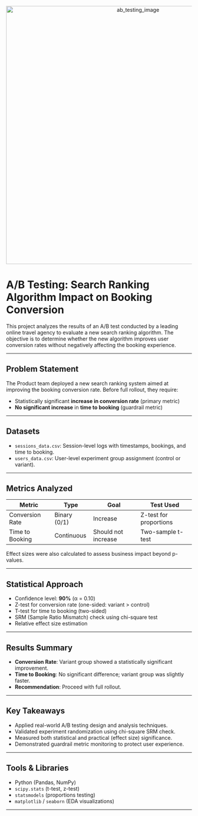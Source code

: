 
<p align="center">
  <img src="https://github.com/user-attachments/assets/fb4f7462-a8bf-4aa2-abec-ef2704b1319e" alt="ab_testing_image" width="700"/>
</p>


# A/B Testing: Search Ranking Algorithm Impact on Booking Conversion

This project analyzes the results of an A/B test conducted by a leading online travel agency to evaluate a new search ranking algorithm. The objective is to determine whether the new algorithm improves user conversion rates without negatively affecting the booking experience.

---

## Problem Statement

The Product team deployed a new search ranking system aimed at improving the booking conversion rate. Before full rollout, they require:

- Statistically significant **increase in conversion rate** (primary metric)
- **No significant increase** in **time to booking** (guardrail metric)

---

## Datasets

- `sessions_data.csv`: Session-level logs with timestamps, bookings, and time to booking.
- `users_data.csv`: User-level experiment group assignment (control or variant).

---

## Metrics Analyzed

| Metric           | Type       | Goal                              | Test Used            |
|------------------|------------|------------------------------------|-----------------------|
| Conversion Rate  | Binary (0/1)| Increase                          | Z-test for proportions |
| Time to Booking  | Continuous | Should not increase               | Two-sample t-test      |

Effect sizes were also calculated to assess business impact beyond p-values.

---

## Statistical Approach

- Confidence level: **90%** (α = 0.10)
-  Z-test for conversion rate (one-sided: variant > control)
-  T-test for time to booking (two-sided)
-  SRM (Sample Ratio Mismatch) check using chi-square test
-  Relative effect size estimation

---

## Results Summary

- **Conversion Rate**: Variant group showed a statistically significant improvement.
- **Time to Booking**: No significant difference; variant group was slightly faster.
-  **Recommendation**: Proceed with full rollout.

---

## Key Takeaways

- Applied real-world A/B testing design and analysis techniques.
- Validated experiment randomization using chi-square SRM check.
- Measured both statistical and practical (effect size) significance.
- Demonstrated guardrail metric monitoring to protect user experience.

---

## Tools & Libraries

- Python (Pandas, NumPy)
- `scipy.stats` (t-test, z-test)
- `statsmodels` (proportions testing)
- `matplotlib` / `seaborn` (EDA visualizations)

---


